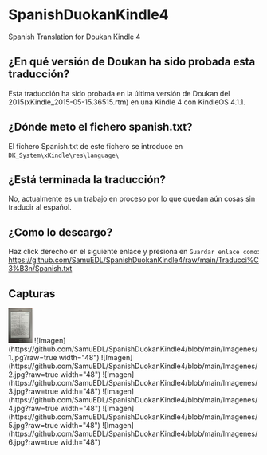 # SpanishDuokanKindle4
Spanish Translation for Doukan Kindle 4

## ¿En qué versión de Doukan ha sido probada esta traducción?

Esta traducción ha sido probada en la última versión de Doukan del 2015(xKindle_2015-05-15.36515.rtm) en una Kindle 4 con KindleOS 4.1.1.

## ¿Dónde meto el fichero spanish.txt?

El fichero Spanish.txt de este fichero se introduce en ` DK_System\xKindle\res\language\`

## ¿Está terminada la traducción?
No, actualmente es un trabajo en proceso por lo que quedan aún cosas sin traducir al español.

## ¿Como lo descargo?
Haz click derecho en el siguiente enlace y presiona en `Guardar enlace como`:
https://github.com/SamuEDL/SpanishDuokanKindle4/raw/main/Traducci%C3%B3n/Spanish.txt

## Capturas
<img src="https://github.com/SamuEDL/SpanishDuokanKindle4/blob/main/Imagenes/1.jpg?raw=true" width="48">
![Imagen](https://github.com/SamuEDL/SpanishDuokanKindle4/blob/main/Imagenes/1.jpg?raw=true width="48")
![Imagen](https://github.com/SamuEDL/SpanishDuokanKindle4/blob/main/Imagenes/2.jpg?raw=true width="48")
![Imagen](https://github.com/SamuEDL/SpanishDuokanKindle4/blob/main/Imagenes/3.jpg?raw=true width="48")
![Imagen](https://github.com/SamuEDL/SpanishDuokanKindle4/blob/main/Imagenes/4.jpg?raw=true width="48")
![Imagen](https://github.com/SamuEDL/SpanishDuokanKindle4/blob/main/Imagenes/5.jpg?raw=true width="48")
![Imagen](https://github.com/SamuEDL/SpanishDuokanKindle4/blob/main/Imagenes/6.jpg?raw=true width="48")
